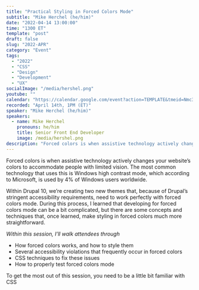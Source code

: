 ```yaml
---
title: "Practical Styling in Forced Colors Mode"
subtitle: "Mike Herchel (he/him)"
date: "2022-04-14 13:00:00"
time: "1300 ET"
template: "post"
draft: false
slug: "2022-APR"
category: "Event"
tags:
  - "2022"
  - "CSS"
  - "Design"
  - "Development"
  - "UX"
socialImage: "/media/hershel.png"
youtube: ""
calendar: "https://calendar.google.com/event?action=TEMPLATE&tmeid=Nmc3amJrcHJrMDIxZGExZGplbm91NnIwNmMgdGVhbUBhMTF5dGFsa3MuY29t&tmsrc=team%40a11ytalks.com"
recorded: "April 14th, 1PM (ET)"
speaker: "Mike Herchel (he/him)"
speakers:
  - name: Mike Herchel
    pronouns: he/him
    title: Senior Front End Developer
    image: /media/hershel.png
description: "Forced colors is when assistive technology actively changes your website’s colors to accommodate people with limited vision. The most common technology that uses this is Windows high contrast mode, which according to Microsoft, is used by 4% of Windows users worldwide."
---
```

Forced colors is when assistive technology actively changes your website’s colors to accommodate people with limited vision. The most common technology that uses this is Windows high contrast mode, which according to Microsoft, is used by 4% of Windows users worldwide.

Within Drupal 10, we’re creating two new themes that, because of Drupal’s stringent accessibility requirements, need to work perfectly with forced colors mode. During this process, I learned that developing for forced colors mode can be a bit complicated, but there are some concepts and techniques that, once learned, make styling in forced colors much more straightforward.

*Within this session, I’ll walk attendees through*

- How forced colors works, and how to style them
- Several accessibility violations that frequently occur in forced colors
- CSS techniques to fix these issues
- How to properly test forced colors mode

To get the most out of this session, you need to be a little bit familiar with CSS

